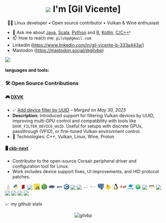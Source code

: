 <h1 align="center"><img src="https://raw.githubusercontent.com/iampavangandhi/iampavangandhi/master/gifs/Hi.gif" width="30px"> I'm [Gil Vicente]</h1>

<p align="center">
  🧑‍💻 Linux developer • Open source contributor • Vulkan & Wine enthusiast
</p>

- 💬 Ask me about [Java](https://www.java.com/), [Scala](https://www.scala-lang.org/), [Python](https://www.python.org/) and [R](https://www.r-project.org/),
[Kotlin](https://kotlinlang.org/), [C/C++](https://www.geeksforgeeks.org/c-plus-plus/)!
- 📫 How to reach me: `gilvbp@gmail.com`
- LinkedIn (https://www.linkedin.com/in/gil-vicente-b-333a443a/)
- Mastodon (https://mastodon.social/@gilvbp)

![](https://visitor-badge.glitch.me/badge?page_id=gilvbp.gilvbp)

**languages and tools:**  

### 🛠️ Open Source Contributions

#### 🎮 [DXVK](https://github.com/doitsujin/dxvk)
- ✅ [Add device filter by UUID](https://github.com/doitsujin/dxvk/commit/1e64bb8b8e45108f6d5599de8178ff01f5f7810a) – *Merged on May 30, 2025*
- **Description:** Introduced support for filtering Vulkan devices by UUID, improving multi-GPU control and compatibility with tools like `DXVK_FILTER_DEVICE_UUID`. Useful for setups with discrete GPUs, passthrough (VFIO), or fine-tuned Vulkan environment control.
- 🔧 Technologies: C++, Vulkan, Linux, Wine, Proton


#### 🖥️ [ckb-next](https://github.com/ckb-next/ckb-next)
- Contributor to the open-source Corsair peripheral driver and configuration tool for Linux.
- Work includes device support fixes, UI improvements, and HID protocol patches.


[<code><img height="20" src="https://raw.githubusercontent.com/github/explore/80688e429a7d4ef2fca1e82350fe8e3517d3494d/topics/java/java.png"></code>](https://www.java.com/)
[<code><img height="20" src="https://raw.githubusercontent.com/github/explore/80688e429a7d4ef2fca1e82350fe8e3517d3494d/topics/python/python.png"></code>](https://www.python.org/)
[<code><img height="20" src="https://raw.githubusercontent.com/github/explore/80688e429a7d4ef2fca1e82350fe8e3517d3494d/topics/scala/scala.png"></code>](https://www.scala-lang.org/)
[<code><img height="20" src="https://i0.wp.com/www.cienciaedados.com/wp-content/uploads/2015/12/Apache-Spark-e-Data-Science-.png?w=420&ssl=1"></code>](https://spark.apache.org/)
[<code><img height="20" src="https://raw.githubusercontent.com/github/explore/80688e429a7d4ef2fca1e82350fe8e3517d3494d/topics/javascript/javascript.png"></code>](https://www.javascript.com/)
[<code><img height="20" src="https://raw.githubusercontent.com/github/explore/80688e429a7d4ef2fca1e82350fe8e3517d3494d/topics/nodejs/nodejs.png"></code>](https://nodejs.org/)
[<code><img height="20" src="https://raw.githubusercontent.com/github/explore/80688e429a7d4ef2fca1e82350fe8e3517d3494d/topics/php/php.png"></code>](https://www.php.net/)
[<code><img height="20" src="https://raw.githubusercontent.com/github/explore/80688e429a7d4ef2fca1e82350fe8e3517d3494d/topics/bash/bash.png"></code>](https://www.gnu.org/software/bash/)
[<code><img height="20" src="https://raw.githubusercontent.com/github/explore/80688e429a7d4ef2fca1e82350fe8e3517d3494d/topics/cpp/cpp.png"></code>](https://en.wikipedia.org/wiki/C%2B%2B)
[<code><img height="20" src="https://cdn.iconscout.com/icon/free/png-256/nginx-3521604-2945048.png"></code>](https://www.nginx.com/)
[<code><img height="20" src="https://upload.wikimedia.org/wikipedia/commons/thumb/1/10/Apache_HTTP_server_logo_%282019-present%29.svg/1200px-Apache_HTTP_server_logo_%282019-present%29.svg.png"></code>](https://httpd.apache.org/)
[<code><img height="20" src="https://raw.githubusercontent.com/github/explore/80688e429a7d4ef2fca1e82350fe8e3517d3494d/topics/mysql/mysql.png"></code>](https://www.mysql.com/)
[<code><img height="20" src="https://raw.githubusercontent.com/github/explore/80688e429a7d4ef2fca1e82350fe8e3517d3494d/topics/mongodb/mongodb.png"></code>](https://www.mongodb.com/)
[<code><img height="20" src="https://raw.githubusercontent.com/github/explore/80688e429a7d4ef2fca1e82350fe8e3517d3494d/topics/postgresql/postgresql.png"></code>](https://www.postgresql.org/)
[<code><img height="20" src="https://raw.githubusercontent.com/github/explore/80688e429a7d4ef2fca1e82350fe8e3517d3494d/topics/firebase/firebase.png"></code>](https://firebase.google.com/)
[<code><img height="20" src="https://raw.githubusercontent.com/github/explore/80688e429a7d4ef2fca1e82350fe8e3517d3494d/topics/linux/linux.png"></code>](https://www.linux.org/)
[<code><img height="20" src="https://raw.githubusercontent.com/github/explore/80688e429a7d4ef2fca1e82350fe8e3517d3494d/topics/git/git.png"></code>](https://github.com/)
[<code><img height="20" src="https://raw.githubusercontent.com/github/explore/80688e429a7d4ef2fca1e82350fe8e3517d3494d/topics/docker/docker.png"></code>](https://www.docker.com/)
[<code><img height="20" src="https://raw.githubusercontent.com/github/explore/80688e429a7d4ef2fca1e82350fe8e3517d3494d/topics/atom/atom.png"></code>](https://atom.io/)
[<code><img height="20" src="https://code.visualstudio.com/assets/favicon.ico"></code>](https://code.visualstudio.com/)
[<code><img height="20" src="https://raw.githubusercontent.com/github/explore/80688e429a7d4ef2fca1e82350fe8e3517d3494d/topics/aws/aws.png"></code>](https://aws.amazon.com/)
[<code><img height="20" src="https://uploads-ssl.webflow.com/5fa58eb04302c6e6eb23144c/5fe100c0445605e87d65282e_40583b9485486616cc310cf5c5282b85.png"></code>](https://cloud.google.com)
[<code><img height="20" src="https://upload.wikimedia.org/wikipedia/commons/thumb/a/a5/Archlinux-icon-crystal-64.svg/1200px-Archlinux-icon-crystal-64.svg.png"></code>](https://archlinux.org/)
[<code><img height="20" src="https://www.r-project.org/Rlogo.png"></code>](https://www.r-project.org/)
[<code><img height="20" src="https://www.r-project.org/Rlogo.png"></code>](https://www.r-project.org/)
[<code><img height="20" src="https://logowik.com/content/uploads/images/kotlin.jpg"></code>](https://kotlinlang.org/)

📈 my github stats

<p align="center"> <img src="https://github-readme-stats.vercel.app/api?username=gilvbp&show_icons=true&theme=gotham" alt="gilvbp" />
  
